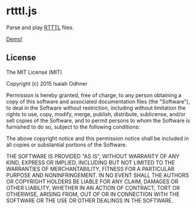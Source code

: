 
# rtttl.js

Parse and play [RTTTL](RTTTL.md) files.

[Demo!](http://andresa-pixel.github.io/play.js/)

<!--
## Usage

	npm install ringtone

or

	<script src="ringtone.js">

and then

	var ringtone = new Ringtone("Never Go:d=4,o=6,b=125:g#5, a#5, c#5, a#5, 8f.5, 8f.5, d#.5, g#5, a#5, c#5, a#5, 8d#.5, 8d#.5, 8c#.5, c5, 8a#5, g#5, a#5, c#5, a#5, c#5, 8d#5, 8c.5, a#5, g#5, 8g#5, 8d#5, 8c#5, 2c#5, g#5, a#5, c#5, a#5, f5, 8f5, d#.5, g#5, a#5, c#5, a#5, g#5, 8c#5, 8c#.5, c5, 8a#5, g#5, a#5, c#5, a#5, c#5, 8d#5, 8c.5, a#5, g#5, 8g#5, d#5, c#5");

or

	var custom = new Ringtone()
		.defaultNoteLengthFraction(4)
		.defaultOctave(6)
		.tempo(125)
		.note(...)
		.note(...)
		.rest()
		.note(...)
		.name("Something");
	var rtttl = custom.toString();
-->


## License

The MIT License (MIT)

Copyright (c) 2015 Isaiah Odhner

Permission is hereby granted, free of charge, to any person obtaining a copy
of this software and associated documentation files (the "Software"), to deal
in the Software without restriction, including without limitation the rights
to use, copy, modify, merge, publish, distribute, sublicense, and/or sell
copies of the Software, and to permit persons to whom the Software is
furnished to do so, subject to the following conditions:

The above copyright notice and this permission notice shall be included in
all copies or substantial portions of the Software.

THE SOFTWARE IS PROVIDED "AS IS", WITHOUT WARRANTY OF ANY KIND, EXPRESS OR
IMPLIED, INCLUDING BUT NOT LIMITED TO THE WARRANTIES OF MERCHANTABILITY,
FITNESS FOR A PARTICULAR PURPOSE AND NONINFRINGEMENT. IN NO EVENT SHALL THE
AUTHORS OR COPYRIGHT HOLDERS BE LIABLE FOR ANY CLAIM, DAMAGES OR OTHER
LIABILITY, WHETHER IN AN ACTION OF CONTRACT, TORT OR OTHERWISE, ARISING FROM,
OUT OF OR IN CONNECTION WITH THE SOFTWARE OR THE USE OR OTHER DEALINGS IN
THE SOFTWARE.
